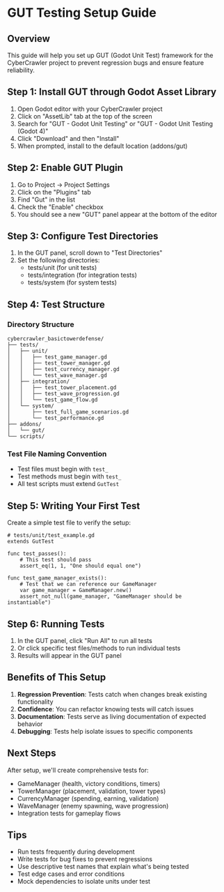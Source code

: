 # GUT Testing Setup Guide

## Overview
This guide will help you set up GUT (Godot Unit Test) framework for the CyberCrawler project to prevent regression bugs and ensure feature reliability.

## Step 1: Install GUT through Godot Asset Library

1. Open Godot editor with your CyberCrawler project
2. Click on "AssetLib" tab at the top of the screen
3. Search for "GUT - Godot Unit Testing" or "GUT - Godot Unit Testing (Godot 4)"
4. Click "Download" and then "Install"
5. When prompted, install to the default location (addons/gut)

## Step 2: Enable GUT Plugin

1. Go to Project → Project Settings
2. Click on the "Plugins" tab
3. Find "Gut" in the list
4. Check the "Enable" checkbox
5. You should see a new "GUT" panel appear at the bottom of the editor

## Step 3: Configure Test Directories

1. In the GUT panel, scroll down to "Test Directories"
2. Set the following directories:
   - tests/unit (for unit tests)
   - tests/integration (for integration tests)
   - tests/system (for system tests)

## Step 4: Test Structure

### Directory Structure
```
cybercrawler_basictowerdefense/
├── tests/
│   ├── unit/
│   │   ├── test_game_manager.gd
│   │   ├── test_tower_manager.gd
│   │   ├── test_currency_manager.gd
│   │   └── test_wave_manager.gd
│   ├── integration/
│   │   ├── test_tower_placement.gd
│   │   ├── test_wave_progression.gd
│   │   └── test_game_flow.gd
│   └── system/
│       ├── test_full_game_scenarios.gd
│       └── test_performance.gd
├── addons/
│   └── gut/
└── scripts/
```

### Test File Naming Convention
- Test files must begin with `test_`
- Test methods must begin with `test_`
- All test scripts must extend `GutTest`

## Step 5: Writing Your First Test

Create a simple test file to verify the setup:

```gdscript
# tests/unit/test_example.gd
extends GutTest

func test_passes():
    # This test should pass
    assert_eq(1, 1, "One should equal one")

func test_game_manager_exists():
    # Test that we can reference our GameManager
    var game_manager = GameManager.new()
    assert_not_null(game_manager, "GameManager should be instantiable")
```

## Step 6: Running Tests

1. In the GUT panel, click "Run All" to run all tests
2. Or click specific test files/methods to run individual tests
3. Results will appear in the GUT panel

## Benefits of This Setup

1. **Regression Prevention**: Tests catch when changes break existing functionality
2. **Confidence**: You can refactor knowing tests will catch issues
3. **Documentation**: Tests serve as living documentation of expected behavior
4. **Debugging**: Tests help isolate issues to specific components

## Next Steps

After setup, we'll create comprehensive tests for:
- GameManager (health, victory conditions, timers)
- TowerManager (placement, validation, tower types)
- CurrencyManager (spending, earning, validation)
- WaveManager (enemy spawning, wave progression)
- Integration tests for gameplay flows

## Tips

- Run tests frequently during development
- Write tests for bug fixes to prevent regressions
- Use descriptive test names that explain what's being tested
- Test edge cases and error conditions
- Mock dependencies to isolate units under test 